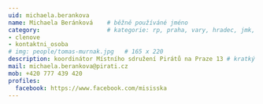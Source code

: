```yaml
---
uid: michaela.berankova
name: Michaela Beránková  	# běžně používáné jméno
category:                 	# kategorie: rp, praha, vary, hradec, jmk, senat
- clenove
- kontaktni_osoba
# img: people/tomas-murnak.jpg   # 165 x 220
description: koordinátor Místního sdružení Pirátů na Praze 13 # kratký popis, max 160 znaků
mail: michaela.berankova@pirati.cz
mob: +420 777 439 420
profiles:
  facebook: https://www.facebook.com/misisska
---
```

